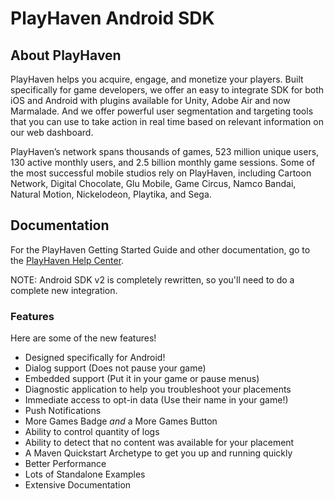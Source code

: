 # PlayHaven Android SDK


## About PlayHaven

PlayHaven helps you acquire, engage, and monetize your players. Built specifically for game developers, we offer an easy to integrate SDK for both iOS and Android with plugins available for Unity, Adobe Air and now Marmalade. And we offer powerful user segmentation and targeting tools that you can use to take action in real time based on relevant information on our web dashboard.

PlayHaven’s network spans thousands of games, 523 million unique users, 130 active monthly users, and 2.5 billion monthly game sessions. Some of the most successful mobile studios rely on PlayHaven, including Cartoon Network, Digital Chocolate, Glu Mobile, Game Circus, Namco Bandai, Natural Motion, Nickelodeon, Playtika, and Sega. 

## Documentation

For the PlayHaven Getting Started Guide and other documentation, go to the [PlayHaven Help Center](http://help.playhaven.com/customer/portal/articles/1136122-android-sdk-getting-started-guide). 

NOTE: Android SDK v2 is completely rewritten, so you'll need to do a complete new integration.

### Features

Here are some of the new features!

- Designed specifically for Android!
- Dialog support (Does not pause your game)
- Embedded support (Put it in your game or pause menus)
- Diagnostic application to help you troubleshoot your placements
- Immediate access to opt-in data (Use their name in your game!)
- Push Notifications
- More Games Badge *and* a More Games Button
- Ability to control quantity of logs
- Ability to detect that no content was available for your placement
- A Maven Quickstart Archetype to get you up and running quickly
- Better Performance
- Lots of Standalone Examples
- Extensive Documentation
